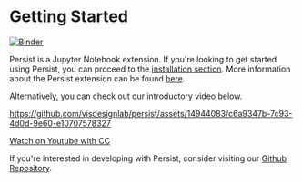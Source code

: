 # Getting Started

[![Binder](https://mybinder.org/badge_logo.svg)](https://mybinder.org/v2/gh/visdesignlab/persist/main?urlpath=lab)

Persist is a Jupyter Notebook extension. If you're looking to get started using Persist, you can proceed to the [installation section](installation). More information about the Persist extension can be found [here](https://pypi.org/project/persist_ext/).

Alternatively, you can check out our introductory video below.

https://github.com/visdesignlab/persist/assets/14944083/c6a9347b-7c93-4d0d-9e60-e10707578327

[Watch on Youtube with CC](https://www.youtube.com/watch?v=DXHXPvRHN9I)

If you're interested in developing with Persist, consider visiting our [Github Repository](https://github.com/visdesignlab/persist).

